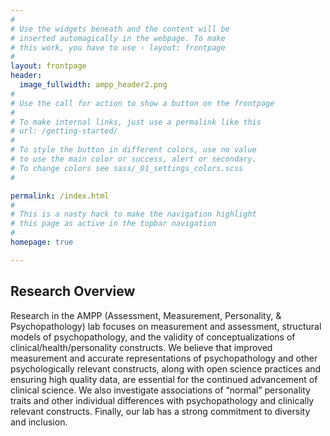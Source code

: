 ```yaml
---
#
# Use the widgets beneath and the content will be
# inserted automagically in the webpage. To make
# this work, you have to use › layout: frontpage
#
layout: frontpage
header:
  image_fullwidth: ampp_header2.png
#
# Use the call for action to show a button on the frontpage
#
# To make internal links, just use a permalink like this
# url: /getting-started/
#
# To style the button in different colors, use no value
# to use the main color or success, alert or secondary.
# To change colors see sass/_01_settings_colors.scss
#

permalink: /index.html
#
# This is a nasty hack to make the navigation highlight
# this page as active in the topbar navigation
#
homepage: true

---
```


## Research Overview
Research in the AMPP (Assessment, Measurement, Personality, & Psychopathology) lab focuses  on measurement and assessment, structural models of psychopathology, and the validity of conceptualizations of clinical/health/personality constructs.  We believe that improved measurement and accurate representations of psychopathology and other psychologically relevant constructs, along with open science practices and ensuring high quality data, are essential for the continued advancement of clinical science.  We also investigate associations of “normal” personality traits and other individual differences with psychopathology and clinically relevant constructs.  Finally, our lab has a strong commitment to diversity and inclusion.     
